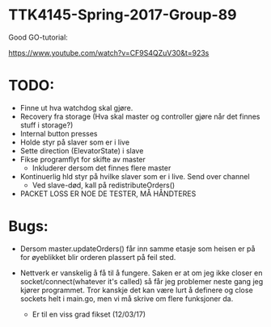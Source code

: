 # TTK4145-Spring-2017-Group-89

Good GO-tutorial:

https://www.youtube.com/watch?v=CF9S4QZuV30&t=923s


# TODO:
* Finne ut hva watchdog skal gjøre.
* Recovery fra storage (Hva skal master og controller gjøre når det finnes stuff i storage?)
* Internal button presses
* Holde  styr på slaver som er i live
* Sette direction (ElevatorState) i slave
* Fikse programflyt for skifte av master
  * Inkluderer dersom det finnes flere master
* Kontinuerlig hld styr på hvilke slaver som er i live. Send over channel
  * Ved slave-død, kall på redistributeOrders()
* PACKET LOSS ER NOE DE TESTER, MÅ HÅNDTERES


# Bugs:
* Dersom master.updateOrders() får inn samme etasje som heisen er på for øyeblikket blir orderen plassert på feil sted.

* Nettverk er vanskelig å få til å fungere. Saken er at om jeg ikke closer en socket/connect(whatever it's called) så får jeg problemer neste gang jeg kjører programmet. Tror kanskje det kan være lurt å definere og close sockets helt i main.go, men vi må skrive om flere funksjoner da.
  * Er til en viss grad fikset (12/03/17)

